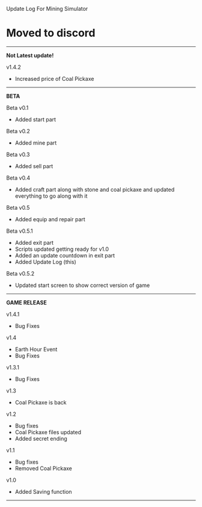 Update Log For Mining Simulator

# Moved to discord
____________________________
**Not Latest update!**

v1.4.2
- Increased price of Coal Pickaxe
___________________________
__**BETA**__

Beta v0.1
- Added start part

Beta v0.2
- Added mine part

Beta v0.3
- Added sell part

Beta v0.4
- Added craft part along with stone and coal pickaxe and updated everything to go along with it

Beta v0.5
- Added equip and repair part

Beta v0.5.1
- Added exit part       
- Scripts updated getting ready for v1.0
- Added an update countdown in exit part
- Added Update Log (this)

Beta v0.5.2
- Updated start screen to show correct version of game
------------------------
**GAME RELEASE**

v1.4.1
- Bug Fixes	

v1.4
- Earth Hour Event
- Bug Fixes

v1.3.1
- Bug Fixes

v1.3
- Coal Pickaxe is back

v1.2
- Bug fixes
- Coal Pickaxe files updated
- Added secret ending

v1.1
- Bug fixes
- Removed Coal Pickaxe

v1.0
- Added Saving function

___________________________
